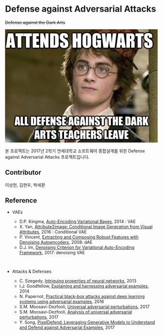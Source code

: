 # Defense against Adversarial Attacks
~~Defense against the Dark Arts~~

![Harry](https://github.com/betterfellow/defense/blob/master/hogwarts.jpg?raw=true)

본 프로젝트는 2017년 2학기 연세대학교 소프트웨어 종합설계를 위한 Defense against Adversarial Attacks 프로젝트입니다.

## Contributor
이상헌, 김현우, 박세환



## Reference

* VAEs

  * D.P. Kingma, [Auto-Encoding Variational Bayes](https://arxiv.org/abs/1312.6114), 2014 : VAE
  * X. Yan, [Attribute2image: Conditional Image Generation from Visual Attributes](http://link.springer.com/chapter/10.1007/978-3-319-46493-0_47), 2016 : Conditional VAE
  * P. Vincent, [Extracting and Composing Robust Features with Denoising Autoencoders](http://dl.acm.org/citation.cfm?id=1390294), 2008: dAE
  * D.J. Im, [Denoising Criterion for Variational Auto-Encoding Framework](http://www.aaai.org/ocs/index.php/AAAI/AAAI17/paper/download/14213/14374), 2017: denoising VAE

  ​

* Attacks & Defenses

  * C. Szegedy, [Intriguing properties of neural networks](https://arxiv.org/abs/1312.6199), 2013
  * I.J. Goodfellow, [Explaining and harnessing adversarial examples](https://arxiv.org/abs/1412.6572), 2014
  * N. Papernot, [Practical black-box attacks against deep learning systems using adversarial examples](https://arxiv.org/abs/1602.02697), 2016
  * S.M. Moosavi-Dezfooli, [Universal adversarial perturbations](https://arxiv.org/abs/1610.08401), 2017
  * S.M. Moosavi-Dezfooli, [Analysis of universal adversarial perturbations](https://arxiv.org/abs/1705.09554), 2017
  * Y. Song, [PixelDefend: Leveraging Generative Models to Understand and Defend against Adversarial Examples](https://arxiv.org/abs/1710.10766), 2017